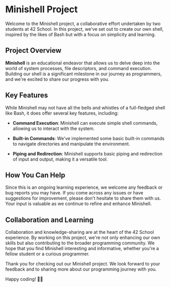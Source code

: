 # Minishell Project

Welcome to the Minishell project, a collaborative effort undertaken by two students at 42 School. In this project, we've set out to create our own shell, inspired by the likes of Bash but with a focus on simplicity and learning.

## Project Overview

**Minishell** is an educational endeavor that allows us to delve deep into the world of system processes, file descriptors, and command execution. Building our shell is a significant milestone in our journey as programmers, and we're excited to share our progress with you.

## Key Features

While Minishell may not have all the bells and whistles of a full-fledged shell like Bash, it does offer several key features, including:

- **Command Execution**: Minishell can execute simple shell commands, allowing us to interact with the system.

- **Built-in Commands**: We've implemented some basic built-in commands to navigate directories and manipulate the environment.

- **Piping and Redirection**: Minishell supports basic piping and redirection of input and output, making it a versatile tool.

## How You Can Help

Since this is an ongoing learning experience, we welcome any feedback or bug reports you may have. If you come across any issues or have suggestions for improvement, please don't hesitate to share them with us. Your input is valuable as we continue to refine and enhance Minishell.

## Collaboration and Learning

Collaboration and knowledge-sharing are at the heart of the 42 School experience. By working on this project, we're not only enhancing our own skills but also contributing to the broader programming community. We hope that you find Minishell interesting and informative, whether you're a fellow student or a curious programmer.

Thank you for checking out our Minishell project. We look forward to your feedback and to sharing more about our programming journey with you.

Happy coding! 🚀✨
